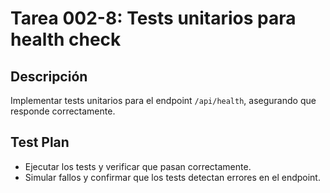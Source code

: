 # Tarea 002-8: Tests unitarios para health check

## Descripción

Implementar tests unitarios para el endpoint `/api/health`, asegurando que responde correctamente.

## Test Plan

- Ejecutar los tests y verificar que pasan correctamente.
- Simular fallos y confirmar que los tests detectan errores en el endpoint.
